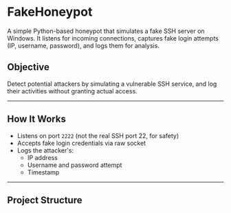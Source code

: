 # FakeHoneypot

A simple Python-based honeypot that simulates a fake SSH server on Windows. It listens for incoming connections, captures fake login attempts (IP, username, password), and logs them for analysis.

## Objective

Detect potential attackers by simulating a vulnerable SSH service, and log their activities without granting actual access.

---

## How It Works

- Listens on port `2222` (not the real SSH port 22, for safety)
- Accepts fake login credentials via raw socket
- Logs the attacker's:
  - IP address
  - Username and password attempt
  - Timestamp

---

## Project Structure

